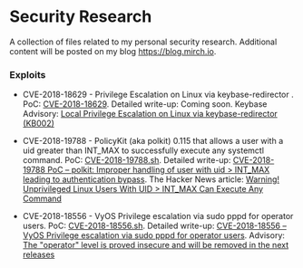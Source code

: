 # Security Research
A collection of files related to my personal security research. Additional content will be posted on my blog https://blog.mirch.io.


### Exploits
* CVE-2018-18629 - Privilege Escalation on Linux via keybase-redirector . PoC: [CVE-2018-18629](vulnerabilities/CVE-2018-18629.sh). Detailed write-up: Coming soon. Keybase Advisory: [Local Privilege Escalation on Linux via keybase-redirector (KB002)](https://keybase.io/docs/secadv/kb002)

* CVE-2018-19788 - PolicyKit (aka polkit) 0.115 that allows a user with a uid greater than INT_MAX to successfully execute any systemctl command. PoC: [CVE-2018-19788.sh](vulnerabilities/CVE-2018-19788.sh). Detailed write-up: [CVE-2018-19788 PoC – polkit: Improper handling of user with uid > INT_MAX leading to authentication bypass](https://blog.mirch.io/2018/12/09/cve-2018-19788-poc-polkit-improper-handling-of-user-with-uid-int_max-leading-to-authentication-bypass/). The Hacker News article: [Warning! Unprivileged Linux Users With UID > INT_MAX Can Execute Any Command](https://thehackernews.com/2018/12/linux-user-privilege-policykit.html)
* CVE-2018-18556 - VyOS Privilege escalation via sudo pppd for operator users. PoC: [CVE-2018-18556.sh](vulnerabilities/VyOS/CVE-2018-18556.sh). Detailed write-up: [CVE-2018-18556 – VyOS Privilege escalation via sudo pppd for operator users](https://blog.mirch.io/2018/11/05/cve-2018-18556-vyos-privilege-escalation-via-sudo-pppd-for-operator-users). Advisory: [The "operator" level is proved insecure and will be removed in the next releases](https://blog.vyos.net/the-operator-level-is-proved-insecure-and-will-be-removed-in-the-next-releases)


